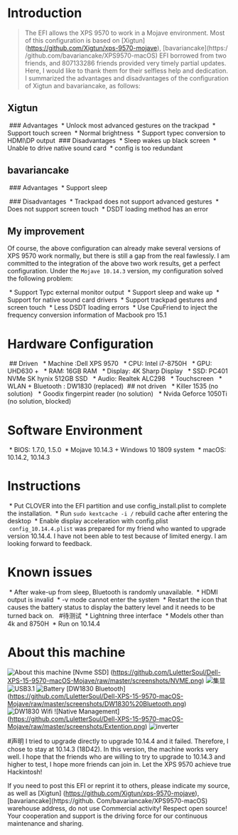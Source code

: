 # Introduction
> The EFI allows the XPS 9570 to work in a Mojave environment. Most of this configuration is based on [Xigtun] (https://github.com/Xigtun/xps-9570-mojave), [bavariancake](https:/ /github.com/bavariancake/XPS9570-macOS) EFI borrowed from two friends, and 807133286 friends provided very timely partial updates. Here, I would like to thank them for their selfless help and dedication. I summarized the advantages and disadvantages of the configuration of Xigtun and bavariancake, as follows:

## Xigtun
 ### Advantages
 * Unlock most advanced gestures on the trackpad
 * Support touch screen
 * Normal brightness
 * Support typec conversion to HDMI\DP output
 ### Disadvantages
 * Sleep wakes up black screen
 * Unable to drive native sound card
 * config is too redundant
 
## bavariancake
 ### Advantages
 * Support sleep

 ### Disadvantages
 * Trackpad does not support advanced gestures
 * Does not support screen touch
 * DSDT loading method has an error
 
## My improvement
Of course, the above configuration can already make several versions of XPS 9570 work normally, but there is still a gap from the real fawlessly. I am committed to the integration of the above two work results, get a perfect configuration. Under the `Mojave 10.14.3` version, my configuration solved the following problem:

 * Support Typc external monitor output
 * Support sleep and wake up
 * Support for native sound card drivers
 * Support trackpad gestures and screen touch
 * Less DSDT loading errors
 * Use CpuFriend to inject the frequency conversion information of Macbook pro 15.1
 

# Hardware Configuration
 ## Driven
  * Machine :Dell XPS 9570
  * CPU: Intel i7-8750H
  * GPU: UHD630 +
  * RAM: 16GB RAM
  * Display: 4K Sharp Display
  * SSD: PC401 NVMe SK hynix 512GB SSD
  * Audio: Realtek ALC298
  * Touchscreen
  * WLAN + Bluetooth : DW1830 (replaced)
 ## not driven
  * Killer 1535 (no solution)
  * Goodix fingerpint reader (no solution)
  * Nvida Geforce 1050Ti (no solution, blocked)

# Software Environment
 * BIOS: 1.7.0, 1.5.0
 * Mojave 10.14.3 + Windows 10 1809 system
 * macOS: 10.14.2, 10.14.3

# Instructions
 * Put CLOVER into the EFI partition and use config_install.plist to complete the installation.
 * Run `sudo kextcache -i /` rebuild cache after entering the desktop
 * Enable display acceleration with config.plist
 
 `config_10.14.4.plist` was prepared for my friend who wanted to upgrade version 10.14.4. I have not been able to test because of limited energy. I am looking forward to feedback.

# Known issues
 * After wake-up from sleep, Bluetooth is randomly unavailable.
 * HDMI output is invalid
 * -v mode cannot enter the system
 * Restart the icon that causes the battery status to display the battery level and it needs to be turned back on.
 
#待测试
 * Lightning three interface
 * Models other than 4k and 8750H
 * Run on 10.14.4
 
# About this machine
![About this machine](https://github.com/LuletterSoul/Dell-XPS-15-9570-macOS-Mojave/raw/master/screenshots/About%20My%20Machine.png)
[Nvme SSD] (https://github.com/LuletterSoul/Dell-XPS-15-9570-macOS-Mojave/raw/master/screenshots/NVME.png)
![集显](https://github.com/LuletterSoul/Dell-XPS-15-9570-macOS-Mojave/raw/master/screenshots/Graphic.png)
![USB3.1](https://github.com/LuletterSoul/Dell-XPS-15-9570-macOS-Mojave/raw/master/screenshots/USB3.1.png)
![Battery](https://github.com/LuletterSoul/Dell-XPS-15-9570-macOS-Mojave/raw/master/screenshots/Battery.png)
[DW1830 Bluetooth] (https://github.com/LuletterSoul/Dell-XPS-15-9570-macOS-Mojave/raw/master/screenshots/DW1830%20Bluetooth.png)
![DW1830 Wifi](https://github.com/LuletterSoul/Dell-XPS-15-9570-macOS-Mojave/raw/master/screenshots/DW1830%20Wifi.png)
![Native Management] (https://github.com/LuletterSoul/Dell-XPS-15-9570-macOS-Mojave/raw/master/screenshots/Extention.png)
![inverter](https://github.com/LuletterSoul/Dell-XPS-15-9570-macOS-Mojave/raw/master/screenshots/Intel%20Turbo%20Boost.png)

#声明
I tried to upgrade directly to upgrade 10.14.4 and it failed. Therefore, I chose to stay at 10.14.3 (18D42). In this version, the machine works very well. I hope that the friends who are willing to try to upgrade to 10.14.3 and higher to test, I hope more friends can join in. Let the XPS 9570 achieve true Hackintosh!

If you need to post this EFI or reprint it to others, please indicate my source, as well as [Xigtun] (https://github.com/Xigtun/xps-9570-mojave), [bavariancake](https://github. Com/bavariancake/XPS9570-macOS) warehouse address, do not use
Commercial activity! Respect open source! Your cooperation and support is the driving force for our continuous maintenance and sharing.
